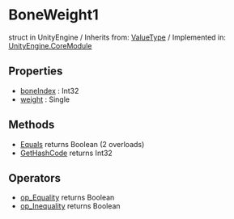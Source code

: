 # BoneWeight1
struct in UnityEngine
 / Inherits from: <a href="https://docs.unity3d.com/6000.0/Documentation/ScriptReference/ValueType.html">ValueType</a> / Implemented in: <a href="https://docs.unity3d.com/6000.0/Documentation/ScriptReference/UnityEngine.CoreModule.html">UnityEngine.CoreModule</a>

## Properties
- <a href="https://docs.unity3d.com/6000.0/Documentation/ScriptReference/BoneWeight1-boneIndex.html">boneIndex</a> : Int32
- <a href="https://docs.unity3d.com/6000.0/Documentation/ScriptReference/BoneWeight1-weight.html">weight</a> : Single

## Methods
- <a href="https://docs.unity3d.com/6000.0/Documentation/ScriptReference/BoneWeight1.Equals.html">Equals</a> returns Boolean (2 overloads)
- <a href="https://docs.unity3d.com/6000.0/Documentation/ScriptReference/BoneWeight1.GetHashCode.html">GetHashCode</a> returns Int32

## Operators
- <a href="https://docs.unity3d.com/6000.0/Documentation/ScriptReference/BoneWeight1.op_Equality.html">op_Equality</a> returns Boolean
- <a href="https://docs.unity3d.com/6000.0/Documentation/ScriptReference/BoneWeight1.op_Inequality.html">op_Inequality</a> returns Boolean
